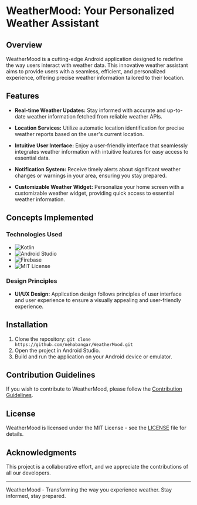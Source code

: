 # WeatherMood: Your Personalized Weather Assistant

## Overview

WeatherMood is a cutting-edge Android application designed to redefine the way users interact with weather data. This innovative weather assistant aims to provide users with a seamless, efficient, and personalized experience, offering precise weather information tailored to their location.

## Features

- **Real-time Weather Updates:** Stay informed with accurate and up-to-date weather information fetched from reliable weather APIs.

- **Location Services:** Utilize automatic location identification for precise weather reports based on the user's current location.

- **Intuitive User Interface:** Enjoy a user-friendly interface that seamlessly integrates weather information with intuitive features for easy access to essential data.

- **Notification System:** Receive timely alerts about significant weather changes or warnings in your area, ensuring you stay prepared.

- **Customizable Weather Widget:** Personalize your home screen with a customizable weather widget, providing quick access to essential weather information.

## Concepts Implemented

### Technologies Used

- ![Kotlin](https://img.shields.io/badge/Kotlin-1.5.31-blue?style=flat-square&logo=kotlin)
- ![Android Studio](https://img.shields.io/badge/Android%20Studio-4.2.2-green?style=flat-square&logo=androidstudio)
- ![Firebase](https://img.shields.io/badge/Firebase-9.0.0-orange?style=flat-square&logo=firebase)
- ![MIT License](https://img.shields.io/badge/License-MIT-yellow.svg?style=flat-square)

### Design Principles

- **UI/UX Design:** Application design follows principles of user interface and user experience to ensure a visually appealing and user-friendly experience.

## Installation

1. Clone the repository: `git clone https://github.com/nehabangar/WeatherMood.git`
2. Open the project in Android Studio.
3. Build and run the application on your Android device or emulator.

## Contribution Guidelines

If you wish to contribute to WeatherMood, please follow the [Contribution Guidelines](CONTRIBUTING.md).

## License

WeatherMood is licensed under the MIT License - see the [LICENSE](LICENSE) file for details.

## Acknowledgments

This project is a collaborative effort, and we appreciate the contributions of all our developers.

---

WeatherMood - Transforming the way you experience weather. Stay informed, stay prepared.
